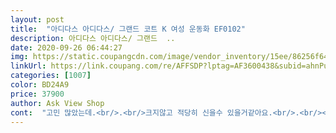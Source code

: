```yaml
---
layout: post 
title:  "아디다스 아디다스/ 그랜드 코트 K 여성 운동화 EF0102" 
description: 아디다스 아디다스/ 그랜드  ..
date: 2020-09-26 06:44:27 
img: https://static.coupangcdn.com/image/vendor_inventory/15ee/86256f641939d1579dbdb40b5fe8a94ba7e1f88d40bd808b496a82168c00.jpg 
linkUrl: https://link.coupang.com/re/AFFSDP?lptag=AF3600438&subid=ahnPublicAsk&pageKey=304326719&itemId=957796781&vendorItemId=70047879464&traceid=V0-113-5deaac200b900bc1 
categories: [1007] 
color: BD24A9 
price: 37900 
author: Ask View Shop 
cont:  "고민 많았는데.<br/>.<br/>크지않고 적당히 신을수 있을거같아요.<br/>.<br/><br/>구매후기에  신발이 좀크다고 해서 고민하다가 235사이즈로 주문했는데 잘맞네요<br/>발도 편하고 디자인도 예뻐서 마음에 들어요<br/>사이즈가 크게 나왔다는 분들이 계셔서 사이즈 측정해서 시키가가 정말<br/>산발 조금 무겁기는하지만  아주편하고좋아요<br/>신발 사이즈 크게 나온건 아닌듯해요.<br/>.<br/>제가 235신는데 이 신발을<br/>신어보니 그닥 많이 크진 않았어요.<br/>.<br/>낙낙하게 신길 원하시는 분들은<br/>아들녀석이 신을거라 마음에 들었음 좋겠네요.<br/>.<br/><br/>참고하시면 도움이 되실거에요<br/>한치수 작게 구매했어요<br/>한치수 크게 시키시고 그게 아니다면 정 사이즈 시키셔도 될듯해요.<br/>.<br/><br/>" 
---
```


